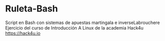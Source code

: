 # Ruleta-Bash
Script en Bash con sistemas de apuestas martingala e inverseLabrouchere
Ejercicio del curso de Introducción A Linux de la academia Hack4u https://hack4u.io
